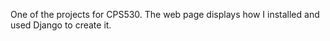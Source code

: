 One of the projects for CPS530. The web page displays how I installed and used Django to create it.
